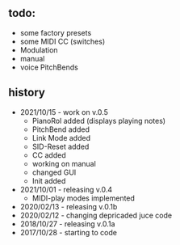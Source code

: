 todo:
-----
- some factory presets
- some MIDI CC (switches)
- Modulation
- manual
- voice PitchBends

history
-------
- 2021/10/15 - work on v.0.5
  - PianoRol added (displays playing notes)
  - PitchBend added
  - Link Mode added
  - SID-Reset added
  - CC added
  - working on manual
  - changed GUI
  - Init added
- 2021/10/01 - releasing v.0.4
  - MIDI-play modes implemented
- 2020/02/13 - releasing v.0.1b
- 2020/02/12 - changing depricaded juce code
- 2018/10/27 - releasing v.0.1a
- 2017/10/28 - starting to code